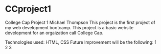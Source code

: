 # CCproject1
 College Cap Project 1
Michael Thompson
This project is the first project of my web development bootcamp.  This project is a basic website development for an orgaization call College Cap.

Technologies used: HTML, CSS
Future Improvement will be the following:
1
2
3
